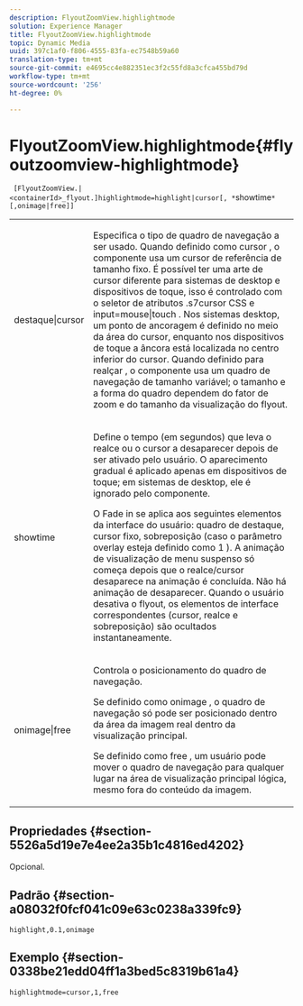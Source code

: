 ```yaml
---
description: FlyoutZoomView.highlightmode
solution: Experience Manager
title: FlyoutZoomView.highlightmode
topic: Dynamic Media
uuid: 397c1af0-f806-4555-83fa-ec7548b59a60
translation-type: tm+mt
source-git-commit: e4695cc4e882351ec3f2c55fd8a3cfca455bd79d
workflow-type: tm+mt
source-wordcount: '256'
ht-degree: 0%

---
```



# FlyoutZoomView.highlightmode{#flyoutzoomview-highlightmode}

` [FlyoutZoomView.|<containerId>_flyout.]highlightmode=highlight|cursor[, *`showtime`*[,onimage|free]]`

<table id="table_C6F4C663099F40698874731590A22924"> 
 <tbody> 
  <tr> 
   <td colname="col1"> <p> <span class="codeph"> destaque|cursor  </span> </p> </td> 
   <td colname="col2"> <p> Especifica o tipo de quadro de navegação a ser usado. Quando definido como <span class="codeph"> cursor </span>, o componente usa um cursor de referência de tamanho fixo. É possível ter uma arte de cursor diferente para sistemas de desktop e dispositivos de toque, isso é controlado com o seletor de atributos <span class="codeph"> .s7cursor </span> CSS e <span class="codeph"> input=mouse|touch </span>. Nos sistemas desktop, um ponto de ancoragem é definido no meio da área do cursor, enquanto nos dispositivos de toque a âncora está localizada no centro inferior do cursor. Quando definido para <span class="codeph"> realçar </span>, o componente usa um quadro de navegação de tamanho variável; o tamanho e a forma do quadro dependem do fator de zoom e do tamanho da visualização do flyout. </p> </td> 
  </tr> 
  <tr> 
   <td colname="col1"> <p> <span class="codeph"> <span class="varname"> showtime  </span> </span> </p> </td> 
   <td colname="col2"> <p> Define o tempo (em segundos) que leva o realce ou o cursor a desaparecer depois de ser ativado pelo usuário. O aparecimento gradual é aplicado apenas em dispositivos de toque; em sistemas de desktop, ele é ignorado pelo componente. </p> <p>O Fade in se aplica aos seguintes elementos da interface do usuário: quadro de destaque, cursor fixo, sobreposição (caso o parâmetro <span class="codeph"> overlay </span> esteja definido como <span class="codeph"> 1 </span>). A animação de visualização de menu suspenso só começa depois que o realce/cursor desaparece na animação é concluída. Não há animação de desaparecer. Quando o usuário desativa o flyout, os elementos de interface correspondentes (cursor, realce e sobreposição) são ocultados instantaneamente. </p> </td> 
  </tr> 
  <tr> 
   <td colname="col1"> <p> <span class="codeph"> onimage|free  </span> </p> </td> 
   <td colname="col2"> <p> Controla o posicionamento do quadro de navegação. </p> <p>Se definido como <span class="codeph"> onimage </span>, o quadro de navegação só pode ser posicionado dentro da área da imagem real dentro da visualização principal. </p> <p>Se definido como <span class="codeph"> free </span>, um usuário pode mover o quadro de navegação para qualquer lugar na área de visualização principal lógica, mesmo fora do conteúdo da imagem. </p> </td> 
  </tr> 
 </tbody> 
</table>

## Propriedades {#section-5526a5d19e7e4ee2a35b1c4816ed4202}

Opcional.

## Padrão {#section-a08032f0fcf041c09e63c0238a339fc9}

`highlight,0.1,onimage`

## Exemplo {#section-0338be21edd04ff1a3bed5c8319b61a4}

`highlightmode=cursor,1,free`

